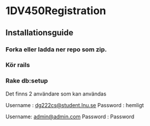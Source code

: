 # 1DV450Registration


## Installationsguide

### Forka eller ladda ner repo som zip.


### Kör rails
### Rake db:setup

Det finns 2 användare som kan användas

Username : dg222cs@student.lnu.se 
Password : hemligt

Username: admin@admin.com
Password : Password
